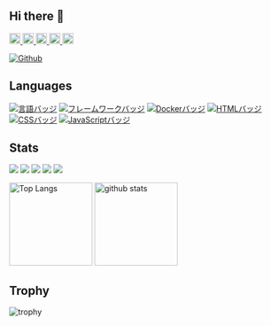 ## Hi there 👋
<p align="left">
  <a href="https://github.com/keito-isurugi">
    <img height="20" src="https://komarev.com/ghpvc/?username=keito-isurugi" />
  </a>
  <a href="https://github.com/keito-isurugi">
    <img height="20" src="https://img.shields.io/github/followers/keito-isurugi?label=follow&logo=github&style=flat" />
  </a>
  <a href="http://qiita.com/keito8080">
    <img height="20" src="https://qiita-badge.apiapi.app/s/keito8080/posts.svg" />
  </a>
  <a href="http://qiita.com/keito8080">
    <img height="20" src="https://qiita-badge.apiapi.app/s/keito8080/contributions.svg" />
  </a>
  <a href="https://zenn.dev/i_keito">
    <img height="20" src="https://badgen.org/img/zenn/i_keito/articles?style=plastic" />
  </a>
</p>

[![Github](https://img.shields.io/badge/--FFFFFF?style=social&logo=github&label=Follow%20keito-isurugi)](https://github.com/keito-isurugi)

## Languages
[![言語バッジ](https://img.shields.io/badge/-Ruby-CC342D.svg?logo=ruby&style=flat-square&logoColor=white)](https://www.ruby-lang.org/)
[![フレームワークバッジ](https://img.shields.io/badge/-Ruby%20on%20Rails-CC0000.svg?logo=ruby-on-rails&style=flat-square&logoColor=white)](https://rubyonrails.org/)
[![Dockerバッジ](https://img.shields.io/badge/-Docker-2496ED.svg?logo=docker&style=flat-square&logoColor=white)](https://www.docker.com/)
[![HTMLバッジ](https://img.shields.io/badge/-HTML5-E34F26.svg?logo=html5&style=flat-square&logoColor=white)](https://developer.mozilla.org/en-US/docs/Web/Guide/HTML)
[![CSSバッジ](https://img.shields.io/badge/-CSS3-1572B6.svg?logo=css3&style=flat-square&logoColor=white)](https://developer.mozilla.org/en-US/docs/Web/CSS)
[![JavaScriptバッジ](https://img.shields.io/badge/-JavaScript-F7DF1E.svg?logo=javascript&style=flat-square&logoColor=black)](https://developer.mozilla.org/en-US/docs/Web/JavaScript)

## Stats
![](http://github-profile-summary-cards.vercel.app/api/cards/profile-details?username=keito-isurugi&theme=gruvbox)
![](http://github-profile-summary-cards.vercel.app/api/cards/repos-per-language?username=keito-isurugi&theme=gruvbox)
![](http://github-profile-summary-cards.vercel.app/api/cards/most-commit-language?username=keito-isurugi&theme=gruvbox)
![](http://github-profile-summary-cards.vercel.app/api/cards/stats?username=keito-isurugi&theme=gruvbox)
![](http://github-profile-summary-cards.vercel.app/api/cards/productive-time?username=keito-isurugi&theme=gruvbox&utcOffset=9)

<img alt="Top Langs" height="150px" src="https://github-readme-stats.vercel.app/api/top-langs/?username=keito-isurugi&layout=compact&count_private=true&show_icons=true&theme=tokyonight" />
<img alt="github stats" height="150px" src="https://github-readme-stats.vercel.app/api?username=keito-isurugi&count_private=true&show_icons=true&show_icons=true&theme=tokyonight" />

## Trophy
![trophy](https://github-profile-trophy.vercel.app/?username=Keichan15&theme=gruvbox)




<!-- GitHubの草
![](https://raw.githubusercontent.com/keito-isurugi/keito-isurugi/output/github-contribution-grid-snake.svg) 
-->

<!--
**keito-isurugi/keito-isurugi** is a ✨ _special_ ✨ repository because its `README.md` (this file) appears on your GitHub profile.

Here are some ideas to get you started:

- 🔭 I’m currently working on ...
- 🌱 I’m currently learning ...
- 👯 I’m looking to collaborate on ...
- 🤔 I’m looking for help with ...
- 💬 Ask me about ...
- 📫 How to reach me: ...
- 😄 Pronouns: ...
- ⚡ Fun fact: ...
-->
